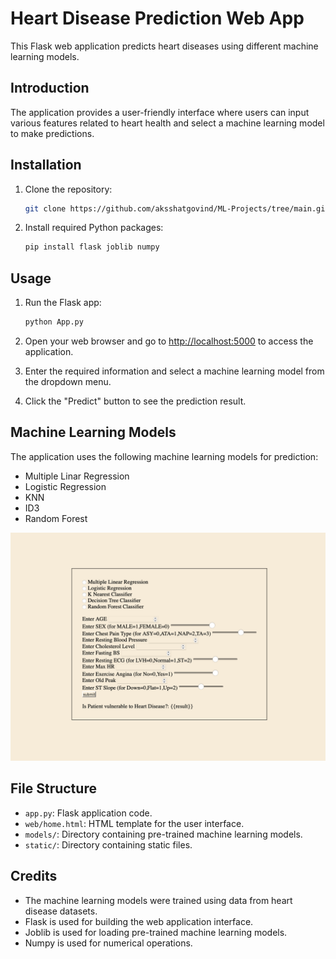 # Heart Disease Prediction Web App

This Flask web application predicts heart diseases using different machine learning models.

## Introduction

The application provides a user-friendly interface where users can input various features related to heart health and select a machine learning model to make predictions.

## Installation

1. Clone the repository:
    ```bash
    git clone https://github.com/aksshatgovind/ML-Projects/tree/main.git
    ```

2. Install required Python packages:
    ```bash
    pip install flask joblib numpy
    ```

## Usage

1. Run the Flask app:
    ```bash
    python App.py
    ```

2. Open your web browser and go to [http://localhost:5000](http://localhost:5000) to access the application.

3. Enter the required information and select a machine learning model from the dropdown menu.

4. Click the "Predict" button to see the prediction result.

## Machine Learning Models

The application uses the following machine learning models for prediction:

- Multiple Linar Regression
- Logistic Regression
- KNN
- ID3
- Random Forest

![Page](./static/page.png)
## File Structure

- `app.py`: Flask application code.
- `web/home.html`: HTML template for the user interface.
- `models/`: Directory containing pre-trained machine learning models.
- `static/`: Directory containing static files.

## Credits

- The machine learning models were trained using data from heart disease datasets.
- Flask is used for building the web application interface.
- Joblib is used for loading pre-trained machine learning models.
- Numpy is used for numerical operations.
